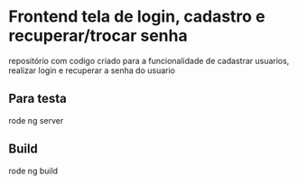# Frontend tela de login, cadastro e recuperar/trocar senha

repositório com codigo criado para a funcionalidade de cadastrar usuarios, realizar login e recuperar a senha do usuario

## Para testa 

rode ng server

## Build

rode ng build

